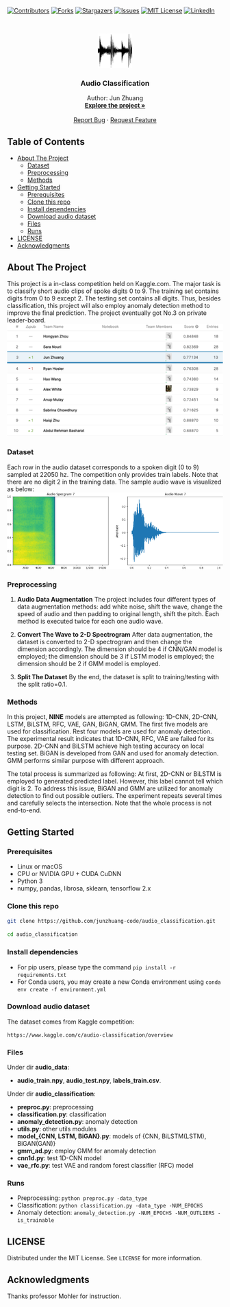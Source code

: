 <!-- PROJECT SHIELDS -->
<!--
*** I'm using markdown "reference style" links for readability.
*** Reference links are enclosed in brackets [ ] instead of parentheses ( ).
*** See the bottom of this document for the declaration of the reference variables
*** for contributors-url, forks-url, etc. This is an optional, concise syntax you may use.
*** https://www.markdownguide.org/basic-syntax/#reference-style-links
*** To avoid retyping too much info. Do a search and replace for the following:
*** github_username, repo_name, twitter_handle, email.
*** ref: https://github.com/othneildrew/Best-README-Template/blob/master/BLANK_README.md
-->
[![Contributors][contributors-shield]][contributors-url]
[![Forks][forks-shield]][forks-url]
[![Stargazers][stars-shield]][stars-url]
[![Issues][issues-shield]][issues-url]
[![MIT License][license-shield]][license-url]
[![LinkedIn][linkedin-shield]][linkedin-url]

<!-- PROJECT LOGO -->
<br />
<p align="center">
  <a href="https://github.com/junzhuang-code/audio_classification">
    <img src="images/audio_logo.png" alt="Logo" width="80" height="80">
  </a>
  <h3 align="center">Audio Classification</h3>
  <p align="center">
    Author: Jun Zhuang
    <br />
    <a href="https://github.com/junzhuang-code/audio_classification"><strong>Explore the project »</strong></a>
    <br />
    <br />
    <a href="https://github.com/junzhuang-code/audio_classification/issues">Report Bug</a>
    ·
    <a href="https://github.com/junzhuang-code/audio_classification/issues">Request Feature</a>
  </p>
</p>

<!-- TABLE OF CONTENTS -->
## Table of Contents

* [About The Project](#about-the-project)
  * [Dataset](#dataset)
  * [Preprocessing](#preprocessing)
  * [Methods](#methods)
* [Getting Started](#getting-started)
  * [Prerequisites](#prerequisites)
  * [Clone this repo](#clone-this-repo)
  * [Install dependencies](#install-dependencies)
  * [Download audio dataset](#download-audio-dataset)
  * [Files](#files)
  * [Runs](#runs)
* [LICENSE](#license)
* [Acknowledgments](#acknowledgments)


<!-- ABOUT THE PROJECT -->
## About The Project

This project is a in-class competition held on Kaggle.com. The major task is to classify short audio clips of spoke digits 0 to 9. The training set contains digits from 0 to 9 except 2. The testing set contains all digits. Thus, besides classification, this project will also employ anomaly detection method to improve the final prediction. The project eventually got No.3 on private leader-board.
[![Leaderboard Screenshot][leaderboard-screenshot]](https://www.kaggle.com/c/audio-classification/leaderboard)

### Dataset

Each row in the audio dataset corresponds to a spoken digit (0 to 9) sampled at 22050 hz. The competition only provides train labels. Note that there are no digit 2 in the training data. The sample audio wave is visualized as below:
[![Sample Audio Wave][sample-audio-wave]](https://www.kaggle.com/c/audio-classification/data)

### Preprocessing

1. **Audio Data Augmentation**
The project includes four different types of data augmentation methods: add white noise, shift the wave, change the speed of audio and then padding to original length, shift the pitch. Each method is executed twice for each one audio wave.

2. **Convert The Wave to 2-D Spectrogram**
After data augmentation, the dataset is converted to 2-D spectrogram and then change the dimension accordingly. The dimension should be 4 if CNN/GAN model is employed; the dimension should be 3 if LSTM model is employed; the dimension should be 2 if GMM model is employed.

3. **Split The Dataset**
By the end, the dataset is split to training/testing with the split ratio=0.1.

### Methods

In this project, **NINE** models are attempted as following: 1D-CNN, 2D-CNN, LSTM, BiLSTM, RFC, VAE, GAN, BiGAN, GMM. The first five models are used for classification. Rest four models are used for anomaly detection. The experimental result indicates that 1D-CNN, RFC, VAE are failed for its purpose. 2D-CNN and BiLSTM achieve high testing accuracy on local testing set. BiGAN is developed from GAN and used for anomaly detection. GMM performs similar purpose with different approach.

The total process is summarized as following: At first, 2D-CNN or BiLSTM is employed to generated predicted label. However, this label cannot tell which digit is 2. To address this issue, BiGAN and GMM are utilized for anomaly detection to find out possible outliers. The experiment repeats several times and carefully selects the intersection. Note that the whole process is not end-to-end.


<!-- GETTING STARTED -->
## Getting Started

### Prerequisites

* Linux or macOS
* CPU or NVIDIA GPU + CUDA CuDNN
* Python 3
* numpy, pandas, librosa, sklearn, tensorflow 2.x

### Clone this repo

```sh
git clone https://github.com/junzhuang-code/audio_classification.git
```
```sh
cd audio_classification
```

### Install dependencies

* For pip users, please type the command ```pip install -r requirements.txt```
* For Conda users, you may create a new Conda environment using ```conda env create -f environment.yml```

### Download audio dataset

The dataset comes from Kaggle competition:
```
https://www.kaggle.com/c/audio-classification/overview
```

### Files

Under dir **audio_data**:
* **audio_train.npy**, **audio_test.npy**, **labels_train.csv**.

Under dir **audio_classification**:
* **preproc.py**: preprocessing
* **classification.py**: classification
* **anomaly_detection.py**: anomaly detection
* **utils.py**: other utils modules
* **model_{CNN, LSTM, BiGAN}.py**: models of {CNN, BiLSTM(LSTM), BiGAN(GAN)}
* **gmm_ad.py**: employ GMM for anomaly detection
* **cnn1d.py**: test 1D-CNN model
* **vae_rfc.py**: test VAE and random forest classifier (RFC) model

### Runs

* Preprocessing: ```python preproc.py -data_type```
* Classification: ```python classification.py -data_type -NUM_EPOCHS```
* Anomaly detection: ```anomaly_detection.py -NUM_EPOCHS -NUM_OUTLIERS -is_trainable```


<!-- LICENSE -->
## LICENSE

Distributed under the MIT License. See `LICENSE` for more information.


<!-- ACKNOWLEDGEMENTS -->
## Acknowledgments

Thanks professor Mohler for instruction.


<!-- MARKDOWN LINKS & IMAGES -->
<!-- https://www.markdownguide.org/basic-syntax/#reference-style-links -->
[contributors-shield]: https://img.shields.io/github/contributors/junzhuang-code/audio_classification.svg?style=flat-square
[contributors-url]: https://github.com/junzhuang-code/audio_classification/graphs/contributors
[forks-shield]: https://img.shields.io/github/forks/junzhuang-code/audio_classification.svg?style=flat-square
[forks-url]: https://github.com/junzhuang-code/audio_classification/network/members
[stars-shield]: https://img.shields.io/github/stars/junzhuang-code/audio_classification.svg?style=flat-square
[stars-url]: https://github.com/junzhuang-code/audio_classification/stargazers
[issues-shield]: https://img.shields.io/github/issues/junzhuang-code/audio_classification.svg?style=flat-square
[issues-url]: https://github.com/junzhuang-code/audio_classification/issues
[license-shield]: https://img.shields.io/github/license/junzhuang-code/audio_classification.svg?style=flat-square
[license-url]: https://github.com/junzhuang-code/audio_classification/blob/master/LICENSE
[linkedin-shield]: https://img.shields.io/badge/-LinkedIn-black.svg?style=flat-square&logo=linkedin&colorB=555
[linkedin-url]: https://www.linkedin.com/in/jun-zhuang-74800957/
[leaderboard-screenshot]: images/leaderboard_screenshot.png
[sample-audio-wave]: images/audio_wave_7.png
